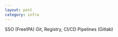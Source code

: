 ```yaml
---
layout: post
category: infra
---
```


SSO (FreeIPA)
Git, Registry, CI/CD Pipelines (Gitlab)

<!-- Lorem ipsum[^1] dolor sit amet, consectetur adipiscing elit. Pellentesque vel lacinia neque. Praesent nulla quam, ullamcorper in sollicitudin ac, molestie sed justo. Cras aliquam, sapien id consectetur accumsan, augue magna faucibus ex, ut ultricies turpis tortor vel ante. In at rutrum tellus.

# Sample heading 1
## Sample heading 2
### Sample heading 3
#### Sample heading 4
##### Sample heading 5
###### Sample heading 6

Mauris viverra dictum ultricies. Vestibulum quis ipsum euismod, facilisis metus sed, varius ipsum. Donec scelerisque lacus libero, eu dignissim sem venenatis at. Etiam id nisl ut lorem gravida euismod.

## Lists

Unordered:

- Fusce non velit cursus ligula mattis convallis vel at metus[^2].
- Sed pharetra tellus massa, non elementum eros vulputate non.
- Suspendisse potenti.

Ordered:

1. Quisque arcu felis, laoreet vel accumsan sit amet, fermentum at nunc.
2. Sed massa quam, auctor in eros quis, porttitor tincidunt orci.
3. Nulla convallis id sapien ornare viverra.
4. Nam a est eget ligula pellentesque posuere.

## Blockquote

The following is a blockquote:

> Suspendisse tempus dolor nec risus sodales posuere. Proin dui dui, mollis a consectetur molestie, lobortis vitae tellus.

## Thematic breaks (<hr>)

Mauris viverra dictum ultricies[^3]. Vestibulum quis ipsum euismod, facilisis metus sed, varius ipsum. Donec scelerisque lacus libero, eu dignissim sem venenatis at. Etiam id nisl ut lorem gravida euismod. **You can put some text inside the horizontal rule like so.**

---
{: data-content="hr with text"}

Mauris viverra dictum ultricies. Vestibulum quis ipsum euismod, facilisis metus sed, varius ipsum. Donec scelerisque lacus libero, eu dignissim sem venenatis at. Etiam id nisl ut lorem gravida euismod. **Or you can just have an clean horizontal rule.**

---

Mauris viverra dictum ultricies. Vestibulum quis ipsum euismod, facilisis metus sed, varius ipsum. Donec scelerisque lacus libero, eu dignissim sem venenatis at. Etiam id nisl ut lorem gravida euismod. Or you can just have an clean horizontal rule.

## Code

Now some code:

```
const ultimateTruth = 'this theme is the best!';
console.log(ultimateTruth);
```

And here is some `inline code`!

## Tables

Now a table:

| Tables        | Are           | Cool  |
| ------------- |:-------------:| -----:|
| col 3 is      | right-aligned | $1600 |
| col 2 is      | centered      |   $12 |
| zebra stripes | are neat      |    $1 |

## Images

![theme logo](https://raw.githubusercontent.com/riggraz/no-style-please/master/logo.png){:.ioda}

Logo of *no style, please!* theme[^4]

---
{: data-content="footnotes"}

[^1]: this is a footnote. It should highlight if you click on the corresponding superscript number.
[^2]: hey there, i'm using no style please!
[^3]: this is another footnote.
[^4]: this is a very very long footnote to test if a very very long footnote brings some problems or not. I strongly hope that there are no problems but you know sometimes problems arise from nowhere. -->
